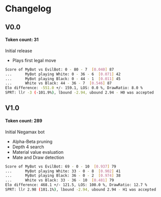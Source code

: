 # Changelog

## V0.0
#### Token count: 31
Initial release
* Plays first legal move

```bash
Score of MyBot vs EvilBot: 0 - 80 - 7  [0.040] 87
...      MyBot playing White: 0 - 36 - 6  [0.071] 42
...      MyBot playing Black: 0 - 44 - 1  [0.011] 45
...      White vs Black: 44 - 36 - 7  [0.546] 87
Elo difference: -551.0 +/- 159.1, LOS: 0.0 %, DrawRatio: 8.0 %
SPRT: llr -3 (-101.9%), lbound -2.94, ubound 2.94 - H0 was accepted
```


## V1.0
#### Token count: 289
Initial Negamax bot
* Alpha-Beta pruning
* Depth 4 search
* Material value evaluation
* Mate and Draw detection

```bash
Score of MyBot vs EvilBot: 69 - 0 - 10  [0.937] 79
...      MyBot playing White: 33 - 0 - 8  [0.902] 41
...      MyBot playing Black: 36 - 0 - 2  [0.974] 38
...      White vs Black: 33 - 36 - 10  [0.481] 79
Elo difference: 468.1 +/- 121.5, LOS: 100.0 %, DrawRatio: 12.7 %
SPRT: llr 2.98 (101.1%), lbound -2.94, ubound 2.94 - H1 was accepted
```